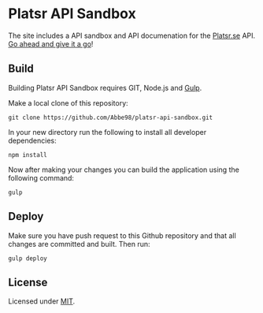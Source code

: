 # Platsr API Sandbox

The site includes a API sandbox and API documenation for the [Platsr.se](http://www.platsr.se/platsr/) API. [Go ahead and give it a go](http://abbe98.github.io/platsr-api-sandbox/)!

## Build

Building Platsr API Sandbox requires GIT, Node.js and [Gulp](http://gulpjs.com/).

Make a local clone of this repository:

`git clone https://github.com/Abbe98/platsr-api-sandbox.git`

In your new directory run the following to install all developer dependencies:

`npm install`

Now after making your changes you can build the application using the following command:

`gulp`

## Deploy
Make sure you have push request to this Github repository and that all changes are committed and built. Then run:

`gulp deploy`

## License

Licensed under [MIT](https://github.com/Abbe98/platsr-api-sandbox/blob/master/LICENSE).
